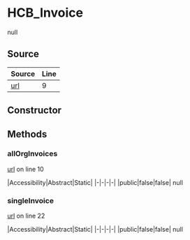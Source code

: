 # HCB_Invoice

null
## Source
|Source|Line|
|-|-|
|[url](https://github.com/devramsean0/hcb.js/blob/90554a5/src/api_endpoints/invoices.ts#L9)|9|
## Constructor
## Methods
### allOrgInvoices
[url](https://github.com/devramsean0/hcb.js/blob/90554a5/src/api_endpoints/invoices.ts#L10) on line 10  

|Accessibility|Abstract|Static|
|-|-|-|-|
|public|false|false|
null

### singleInvoice
[url](https://github.com/devramsean0/hcb.js/blob/90554a5/src/api_endpoints/invoices.ts#L22) on line 22  

|Accessibility|Abstract|Static|
|-|-|-|-|
|public|false|false|
null
